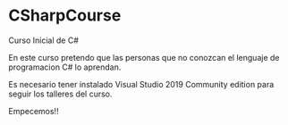 # CSharpCourse
Curso Inicial de C# 
 
En este curso pretendo que las personas que no conozcan el lenguaje de programacion C# lo aprendan.

Es necesario tener instalado Visual Studio 2019 Community edition para seguir los talleres del curso.

Empecemos!!
